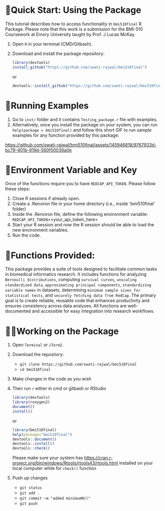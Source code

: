 # 🎯Quick Start: Using the Package
This tutorial describes how to access functionality in `bmi510final` R Package. Please note that this work is a submission for the BMI-510 Coursework at Emory University taught by Prof. J Lucas McKay.

1. Open `R` in your terminal (CMD/Gitbash).
2. Download and install the package repository:
	```r 
    library(devtools)
    install_github("https://github.com/swati-rajwal/bmi510final")
    ```
    or
   
    ```r
    devtools::install_github("https://github.com/swati-rajwal/bmi510final")
    ```
# 🏃Running Examples
1. Go to `inst/` folder and it contains `Testing_package.r` file with examples.
2. Alternatively, once you install the package on your system, you can run `help(package = bmi510final)` and follow this short GIF to run sample examples for any function provided by this package:


https://github.com/swati-rajwal/bmi510final/assets/145946818/9767933d-bc79-401b-919d-560f00039a0e

# 🔐Environment Variable and Key
Once of the functions require you to have `REDCAP_API_TOKEN`. Please follow these steps:
1. Close R sessions if already open.
2. Create a .Renviron file in your home directory (i.e., inside 'bmi510final' folder)
3. Inside the .Renviron file, define the following environment variable:
    `REDCAP_API_TOKEN`=<your_api_token_here>
4. Start your R session and now the R session should be able to load the new environment variables.
5. Run the code.

# 📌Functions Provided:
This package provides a suite of tools designed to facilitate common tasks in biomedical informatics research. It includes functions for analyzing `Bernoulli distributions`, computing `survival curves`, `unscaling standardized data`, `approximating principal components`, `standardizing variable names` in datasets, determining `minimum sample sizes for statistical tests`, and `securely fetching data from RedCap`. 
The primary goal is to create reliable, reusable code that enhances productivity and ensures consistency across data analyses. All functions are well-documented and accessible for easy integration into research workflows.

# 👩‍💻Working on the Package
1. Open `Terminal` or `iTerm2`.
2. Download the repository:
	* `git clone https://github.com/swati-rajwal/bmi510final`
	* `cd bmi510final`
3. Make changes in the code as you wish
4. Then run `r` either in cmd or gitbash or RStudio
   ```r
   library(devtools)
   library(roxygen2)
   document()
   install()
   ```
   or
   
   ```r
   library(bmi510final)
   help(package="bmi510final")
   devtools::document()
   devtools::install()
   devtools::check()
   ```
   Please make sure your system has https://cran.r-project.org/bin/windows/Rtools/rtools43/rtools.html installed on your local computer while for `check()` function
  
7. Push up changes
	* `git status` 
	* `git add .`
 	* `git commit –m "added minimumN()"`
 	* `git push` 
